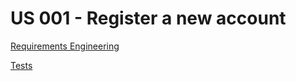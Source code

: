 # US 001 - Register a new account

[Requirements Engineering](01.requirements-engineering/readme.md)

[Tests](02.tests/readme.md)